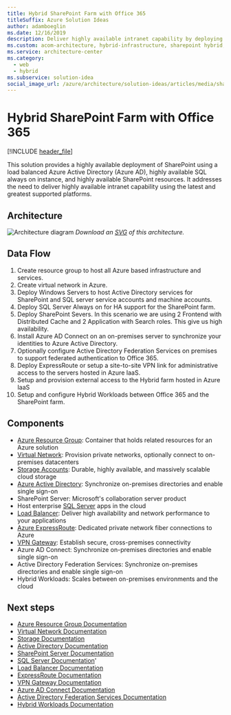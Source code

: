 ```yaml
---
title: Hybrid SharePoint Farm with Office 365
titleSuffix: Azure Solution Ideas
author: adamboeglin
ms.date: 12/16/2019
description: Deliver highly available intranet capability by deploying SharePoint and sharing hybrid workloads with Office 365. Setup this solution with step-by-step instructions.
ms.custom: acom-architecture, hybrid-infrastructure, sharepoint hybrid, sharepoint hybrid architecture, sharepoint farm solution, office 365 sharepoint hybrid, sharepoint hybrid solution, interactive-diagram, 'https://azure.microsoft.com/solutions/architecture/sharepoint-farm-office-365/'
ms.service: architecture-center
ms.category:
  - web
  - hybrid
ms.subservice: solution-idea
social_image_url: /azure/architecture/solution-ideas/articles/media/sharepoint-farm-office-365.png
---
```


# Hybrid SharePoint Farm with Office 365

[!INCLUDE [header_file](../../../includes/sol-idea-header.md)]

This solution provides a highly available deployment of SharePoint using a load balanced Azure Active Directory (Azure AD), highly available SQL always on instance, and highly available SharePoint resources. It addresses the need to deliver highly available intranet capability using the latest and greatest supported platforms.

## Architecture

![Architecture diagram](../media/sharepoint-farm-office-365.png)
*Download an [SVG](../media/sharepoint-farm-office-365.svg) of this architecture.*

## Data Flow

1. Create resource group to host all Azure based infrastructure and services.
1. Create virtual network in Azure.
1. Deploy Windows Servers to host Active Directory services for SharePoint and SQL server service accounts and machine accounts.
1. Deploy SQL Server Always on for HA support for the SharePoint farm.
1. Deploy SharePoint Severs. In this scenario we are using 2 Frontend with Distributed Cache and 2 Application with Search roles. This give us high availability.
1. Install Azure AD Connect on an on-premises server to synchronize your identities to Azure Active Directory.
1. Optionally configure Active Directory Federation Services on premises to support federated authentication to Office 365.
1. Deploy ExpressRoute or setup a site-to-site VPN link for administrative access to the servers hosted in Azure IaaS.
1. Setup and provision external access to the Hybrid farm hosted in Azure IaaS
1. Setup and configure Hybrid Workloads between Office 365 and the SharePoint farm.

## Components

* [Azure Resource Group](https://azure.microsoft.com/features/resource-manager): Container that holds related resources for an Azure solution
* [Virtual Network](https://azure.microsoft.com/services/virtual-network): Provision private networks, optionally connect to on-premises datacenters
* [Storage Accounts](https://azure.microsoft.com/services/storage): Durable, highly available, and massively scalable cloud storage
* [Azure Active Directory](https://azure.microsoft.com/services/active-directory): Synchronize on-premises directories and enable single sign-on
* SharePoint Server: Microsoft's collaboration server product
* Host enterprise [SQL Server](https://azure.microsoft.com/services/virtual-machines/sql-server) apps in the cloud
* [Load Balancer](https://azure.microsoft.com/services/load-balancer): Deliver high availability and network performance to your applications
* [Azure ExpressRoute](https://azure.microsoft.com/services/expressroute): Dedicated private network fiber connections to Azure
* [VPN Gateway](https://azure.microsoft.com/services/vpn-gateway): Establish secure, cross-premises connectivity
* Azure AD Connect: Synchronize on-premises directories and enable single sign-on
* Active Directory Federation Services: Synchronize on-premises directories and enable single sign-on
* Hybrid Workloads: Scales between on-premises environments and the cloud

## Next steps

* [Azure Resource Group Documentation](https://docs.microsoft.com/azure/azure-resource-manager/resource-group-overview)
* [Virtual Network Documentation](https://docs.microsoft.com/azure/virtual-network/virtual-networks-overview)
* [Storage Documentation](https://docs.microsoft.com/azure/storage/blobs/storage-blobs-introduction)
* [Active Directory Documentation](https://support.microsoft.com/help/2721672/microsoft-server-software-support-for-microsoft-azure-virtual-machines)
* [SharePoint Server Documentation](https://docs.microsoft.com/sharepoint/administration/intranet-sharepoint-server-2016-in-azure-dev-test-environment)
* [SQL Server Documentation](https://docs.microsoft.com/sql/relational-databases/databases/deploy-a-sql-server-database-to-a-microsoft-azure-virtual-machine?view=sql-server-2017)'
* [Load Balancer Documentation](https://docs.microsoft.com/azure/load-balancer/load-balancer-standard-overview)
* [ExpressRoute Documentation](https://docs.microsoft.com/azure/expressroute)
* [VPN Gateway Documentation](https://docs.microsoft.com/azure/vpn-gateway)
* [Azure AD Connect Documentation](https://docs.microsoft.com/azure/active-directory/connect/active-directory-aadconnect)
* [Active Directory Federation Services Documentation](https://docs.microsoft.com/azure/active-directory/connect/active-directory-aadconnectfed-whatis)
* [Hybrid Workloads Documentation](https://docs.microsoft.com/sharepoint/hybrid/hybrid)
